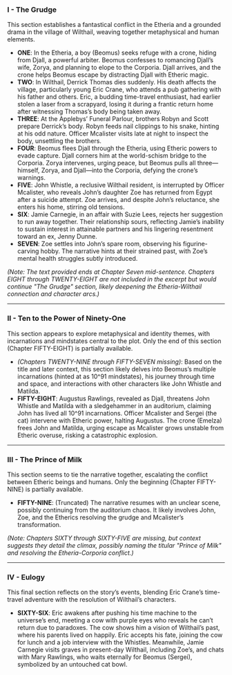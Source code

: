 ### I - The Grudge

This section establishes a fantastical conflict in the Etheria and a grounded drama in the village of Wilthail, weaving together metaphysical and human elements.

- **ONE**: In the Etheria, a boy (Beomus) seeks refuge with a crone, hiding from Djall, a powerful arbiter. Beomus confesses to romancing Djall’s wife, Zorya, and planning to elope to the Corporia. Djall arrives, and the crone helps Beomus escape by distracting Djall with Etheric magic.
- **TWO**: In Wilthail, Derrick Thomas dies suddenly. His death affects the village, particularly young Eric Crane, who attends a pub gathering with his father and others. Eric, a budding time-travel enthusiast, had earlier stolen a laser from a scrapyard, losing it during a frantic return home after witnessing Thomas’s body being taken away.
- **THREE**: At the Applebys’ Funeral Parlour, brothers Robyn and Scott prepare Derrick’s body. Robyn feeds nail clippings to his snake, hinting at his odd nature. Officer Mcalister visits late at night to inspect the body, unsettling the brothers.
- **FOUR**: Beomus flees Djall through the Etheria, using Etheric powers to evade capture. Djall corners him at the world-schism bridge to the Corporia. Zorya intervenes, urging peace, but Beomus pulls all three—himself, Zorya, and Djall—into the Corporia, defying the crone’s warnings.
- **FIVE**: John Whistle, a reclusive Wilthail resident, is interrupted by Officer Mcalister, who reveals John’s daughter Zoe has returned from Egypt after a suicide attempt. Zoe arrives, and despite John’s reluctance, she enters his home, stirring old tensions.
- **SIX**: Jamie Carnegie, in an affair with Suzie Lees, rejects her suggestion to run away together. Their relationship sours, reflecting Jamie’s inability to sustain interest in attainable partners and his lingering resentment toward an ex, Jenny Dunne.
- **SEVEN**: Zoe settles into John’s spare room, observing his figurine-carving hobby. The narrative hints at their strained past, with Zoe’s mental health struggles subtly introduced.

_(Note: The text provided ends at Chapter Seven mid-sentence. Chapters EIGHT through TWENTY-EIGHT are not included in the excerpt but would continue "The Grudge" section, likely deepening the Etheria-Wilthail connection and character arcs.)_

---

### II - Ten to the Power of Ninety-One

This section appears to explore metaphysical and identity themes, with incarnations and mindstates central to the plot. Only the end of this section (Chapter FIFTY-EIGHT) is partially available.

- _(Chapters TWENTY-NINE through FIFTY-SEVEN missing)_: Based on the title and later context, this section likely delves into Beomus’s multiple incarnations (hinted at as 10^91 mindstates), his journey through time and space, and interactions with other characters like John Whistle and Matilda.
- **FIFTY-EIGHT**: Augustus Rawlings, revealed as Djall, threatens John Whistle and Matilda with a sledgehammer in an auditorium, claiming John has lived all 10^91 incarnations. Officer Mcalister and Sergei (the cat) intervene with Etheric power, halting Augustus. The crone (Emelza) frees John and Matilda, urging escape as Mcalister grows unstable from Etheric overuse, risking a catastrophic explosion.

---

### III - The Prince of Milk

This section seems to tie the narrative together, escalating the conflict between Etheric beings and humans. Only the beginning (Chapter FIFTY-NINE) is partially available.

- **FIFTY-NINE**: (Truncated) The narrative resumes with an unclear scene, possibly continuing from the auditorium chaos. It likely involves John, Zoe, and the Etherics resolving the grudge and Mcalister’s transformation.

_(Note: Chapters SIXTY through SIXTY-FIVE are missing, but context suggests they detail the climax, possibly naming the titular "Prince of Milk" and resolving the Etheria-Corporia conflict.)_

---

### IV - Eulogy

This final section reflects on the story’s events, blending Eric Crane’s time-travel adventure with the resolution of Wilthail’s characters.

- **SIXTY-SIX**: Eric awakens after pushing his time machine to the universe’s end, meeting a cow with purple eyes who reveals he can’t return due to paradoxes. The cow shows him a vision of Wilthail’s past, where his parents lived on happily. Eric accepts his fate, joining the cow for lunch and a job interview with the Whistles. Meanwhile, Jamie Carnegie visits graves in present-day Wilthail, including Zoe’s, and chats with Mary Rawlings, who waits eternally for Beomus (Sergei), symbolized by an untouched cat bowl.